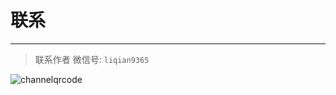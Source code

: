 # 联系
---
> 联系作者
> 微信号: `liqian9365`

![channelqrcode](https://cdn.jsdelivr.net/gh/Noah-Li2012/LiQiAnStudio1@main/channelsqr.png)